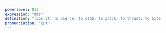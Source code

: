 ```yaml
---
powerlevel: 817
expression: "刺す"
definition: "(v5s,vt) to pierce; to stab; to prick; to thrust; to bite; to sting; to pin down; to stitch; to put (a runner) out; to pole (a boat); to catch (with a line); to stick; (P)"
pronunciation: "さす"
---
```

